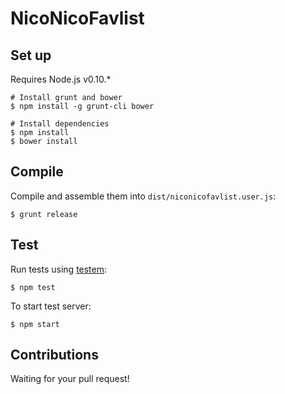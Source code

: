 # NicoNicoFavlist

## Set up

Requires Node.js v0.10.*

```
# Install grunt and bower
$ npm install -g grunt-cli bower

# Install dependencies
$ npm install
$ bower install
```

## Compile

Compile and assemble them into `dist/niconicofavlist.user.js`:

```
$ grunt release
```

## Test

Run tests using [testem](https://github.com/airportyh/testem):

```
$ npm test
```

To start test server:

```
$ npm start
```

## Contributions

Waiting for your pull request!

